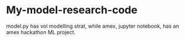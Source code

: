# My-model-research-code

model.py has vol modelling strat, while amex, jupyter notebook, has an amex hackathon ML project.
